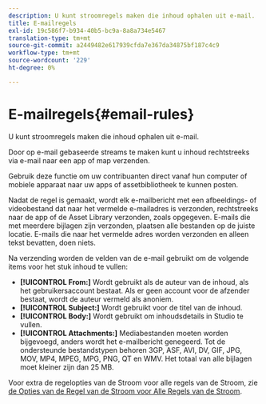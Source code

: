 ```yaml
---
description: U kunt stroomregels maken die inhoud ophalen uit e-mail.
title: E-mailregels
exl-id: 19c586f7-b934-40b5-bc9a-8a8a734e5467
translation-type: tm+mt
source-git-commit: a2449482e617939cfda7e367da34875bf187c4c9
workflow-type: tm+mt
source-wordcount: '229'
ht-degree: 0%

---
```


# E-mailregels{#email-rules}

U kunt stroomregels maken die inhoud ophalen uit e-mail.

Door op e-mail gebaseerde streams te maken kunt u inhoud rechtstreeks via e-mail naar een app of map verzenden.

Gebruik deze functie om uw contribuanten direct vanaf hun computer of mobiele apparaat naar uw apps of assetbibliotheek te kunnen posten.

Nadat de regel is gemaakt, wordt elk e-mailbericht met een afbeeldings- of videobestand dat naar het vermelde e-mailadres is verzonden, rechtstreeks naar de app of de Asset Library verzonden, zoals opgegeven. E-mails die met meerdere bijlagen zijn verzonden, plaatsen alle bestanden op de juiste locatie. E-mails die naar het vermelde adres worden verzonden en alleen tekst bevatten, doen niets.

Na verzending worden de velden van de e-mail gebruikt om de volgende items voor het stuk inhoud te vullen:

* **[!UICONTROL From:]** Wordt gebruikt als de auteur van de inhoud, als het gebruikersaccount bestaat. Als er geen account voor de afzender bestaat, wordt de auteur vermeld als anoniem.
* **[!UICONTROL Subject:]** Wordt gebruikt voor de titel van de inhoud.
* **[!UICONTROL Body:]** Wordt gebruikt om inhoudsdetails in Studio te vullen.
* **[!UICONTROL Attachments:]** Mediabestanden moeten worden bijgevoegd, anders wordt het e-mailbericht genegeerd. Tot de ondersteunde bestandstypen behoren 3GP, ASF, AVI, DV, GIF, JPG, MOV, MP4, MPEG, MPG, PNG, QT en WMV. Het totaal van alle bijlagen moet kleiner zijn dan 25 MB.

Voor extra de regelopties van de Stroom voor alle regels van de Stroom, zie [de Opties van de Regel van de Stroom voor Alle Regels van de Stroom](../c-streams/c-stream-rule-options-for-all-stream-rules.md#c_stream_rule_options_for_all_stream_rules).
